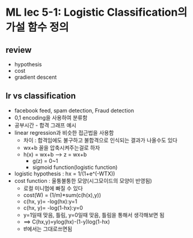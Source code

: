 # ML lec 5-1: Logistic Classification의 가설 함수 정의

## review
- hypothesis
- cost
- gradient descent

## lr vs classification

- facebook feed, spam detection, Fraud detection
- 0,1 encoding을 사용하여 분류함
- 공부시간 - 합격 그래프 예시
- linear regression과 비슷한 접근법을 사용함
  - 차이 : 합격임에도 불구하고 불합격으로 인식되는 결과가 나올수도 있다
  - wx+b 꼴을 압축시켜주는걸로 하자
  - h(x) = wx+b --> z = wx+b
    - g(z) = 0~1
    - sigmoid function(logistic function)
- logistic hypothesis : hx = 1/(1+e^(-WTX))
- cost function : 울퉁불퉁한 모양(시그모이드의 모양이 반영됨)
    - 로컬 미니멈에 빠질 수 있다
    - cost(W) = (1/m)*sum(c(h(x),y))
    - c(hx, y)= -log(hx):y=1
    - c(hx, y)= -log(1-hx):y=0
    - y=1일때 맞음, 틀림, y=0일때 맞음, 틀림을 통해서 생각해보면 됨
    - ==> C(hx,y)=ylog(hx)-(1-y)log(1-hx)
    - tf에서는 그대로쓰면됨